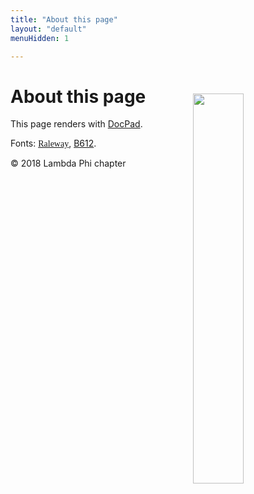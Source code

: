 ```yaml
---
title: "About this page"
layout: "default"
menuHidden: 1

---
```


<div class="content container">

<h1>About this page</h1>
 <img src="/images/brand.png" style="float: right; margin-right: 10px; margin-left: 50px; margin-top: calc(-40px); width: 40%"/>

This page renders with <a href="https://docpad.org/">DocPad</a>.


Fonts: <a href="https://fonts.google.com/specimen/Raleway" style="font-family: Raleway">Raleway</a>, <a href="https://fonts.google.com/specimen/B612">B612</a>.


&copy; 2018 Lambda Phi chapter



